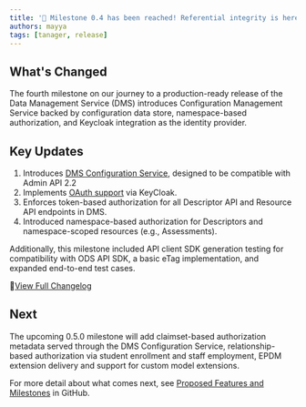 ```yaml
---
title: '📢 Milestone 0.4 has been reached! Referential integrity is here!'
authors: mayya
tags: [tanager, release]
---
```


## What's Changed

The fourth milestone on our journey to a production-ready release of the Data
Management Service (DMS) introduces Configuration Management Service backed by
configuration data store, namespace-based authorization, and Keycloak
integration as the identity provider.

<!-- truncate -->

## Key Updates

1. Introduces [DMS Configuration
   Service](https://github.com/Ed-Fi-Alliance-OSS/Project-Tanager/tree/main/docs/CS),
   designed to be compatible with Admin API 2.2
2. Implements [OAuth
   support](https://github.com/Ed-Fi-Alliance-OSS/Project-Tanager/blob/main/docs/AUTH.md)
   via KeyCloak.
3. Enforces token-based authorization for all Descriptor API and Resource API
   endpoints in DMS.
4. Introduced namespace-based authorization for Descriptors and namespace-scoped
   resources (e.g., Assessments).

Additionally, this milestone included API client SDK generation testing for
compatibility with ODS API SDK, a basic eTag implementation, and expanded
end-to-end test cases.

📌[View Full
Changelog](https://github.com/Ed-Fi-Alliance-OSS/Data-Management-Service/compare/0.3.0...0.4.0)

## Next

The upcoming 0.5.0 milestone will add claimset-based authorization metadata
served through the DMS Configuration Service, relationship-based authorization
via student enrollment and staff employment, EPDM extension delivery and support
for custom model extensions.

For more detail about what comes next, see [Proposed Features and
Milestones](https://github.com/orgs/Ed-Fi-Alliance-OSS/projects/1/views/2) in
GitHub.
